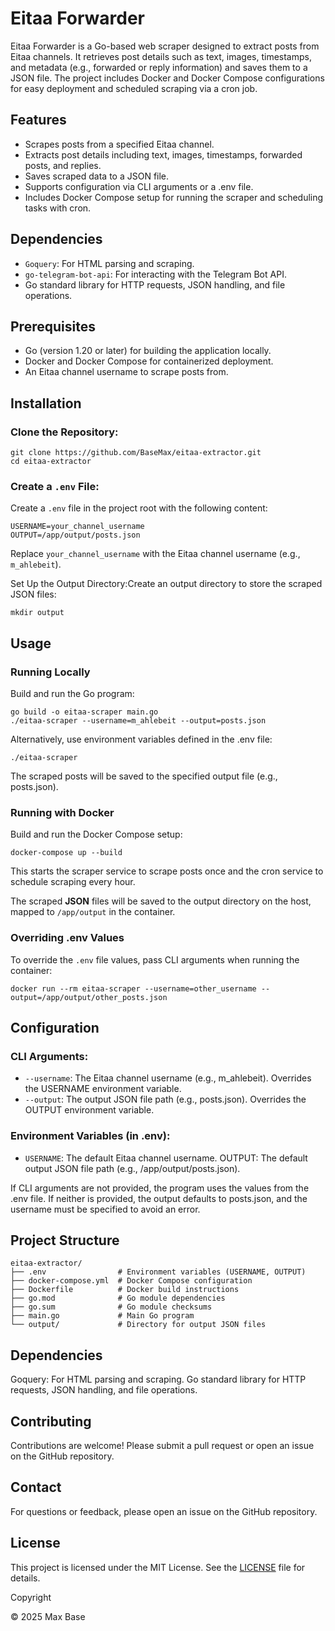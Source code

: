 # Eitaa Forwarder

Eitaa Forwarder is a Go-based web scraper designed to extract posts from Eitaa channels. It retrieves post details such as text, images, timestamps, and metadata (e.g., forwarded or reply information) and saves them to a JSON file. The project includes Docker and Docker Compose configurations for easy deployment and scheduled scraping via a cron job.

## Features

- Scrapes posts from a specified Eitaa channel.
- Extracts post details including text, images, timestamps, forwarded posts, and replies.
- Saves scraped data to a JSON file.
- Supports configuration via CLI arguments or a .env file.
- Includes Docker Compose setup for running the scraper and scheduling tasks with cron.

## Dependencies

- `Goquery`: For HTML parsing and scraping.
- `go-telegram-bot-api`: For interacting with the Telegram Bot API.
- Go standard library for HTTP requests, JSON handling, and file operations.

## Prerequisites

- Go (version 1.20 or later) for building the application locally.
- Docker and Docker Compose for containerized deployment.
- An Eitaa channel username to scrape posts from.

## Installation

### Clone the Repository:

```
git clone https://github.com/BaseMax/eitaa-extractor.git
cd eitaa-extractor
```

### Create a `.env` File:

Create a `.env` file in the project root with the following content:

```
USERNAME=your_channel_username
OUTPUT=/app/output/posts.json
```

Replace `your_channel_username` with the Eitaa channel username (e.g., `m_ahlebeit`).

Set Up the Output Directory:Create an output directory to store the scraped JSON files:

```
mkdir output
```

## Usage

### Running Locally

Build and run the Go program:

```
go build -o eitaa-scraper main.go
./eitaa-scraper --username=m_ahlebeit --output=posts.json
```

Alternatively, use environment variables defined in the .env file:

```
./eitaa-scraper
```

The scraped posts will be saved to the specified output file (e.g., posts.json).

### Running with Docker

Build and run the Docker Compose setup:

```
docker-compose up --build
```

This starts the scraper service to scrape posts once and the cron service to schedule scraping every hour.

The scraped **JSON** files will be saved to the output directory on the host, mapped to `/app/output` in the container.


### Overriding .env Values

To override the `.env` file values, pass CLI arguments when running the container:
```
docker run --rm eitaa-scraper --username=other_username --output=/app/output/other_posts.json
```

## Configuration

### CLI Arguments:

- `--username`: The Eitaa channel username (e.g., m_ahlebeit). Overrides the USERNAME environment variable.
- `--output`: The output JSON file path (e.g., posts.json). Overrides the OUTPUT environment variable.

### Environment Variables (in .env):

- `USERNAME`: The default Eitaa channel username.
OUTPUT: The default output JSON file path (e.g., /app/output/posts.json).

If CLI arguments are not provided, the program uses the values from the .env file. If neither is provided, the output defaults to posts.json, and the username must be specified to avoid an error.

## Project Structure

```
eitaa-extractor/
├── .env                # Environment variables (USERNAME, OUTPUT)
├── docker-compose.yml  # Docker Compose configuration
├── Dockerfile          # Docker build instructions
├── go.mod              # Go module dependencies
├── go.sum              # Go module checksums
├── main.go             # Main Go program
└── output/             # Directory for output JSON files
```

## Dependencies

Goquery: For HTML parsing and scraping.
Go standard library for HTTP requests, JSON handling, and file operations.

## Contributing

Contributions are welcome! Please submit a pull request or open an issue on the GitHub repository.

## Contact

For questions or feedback, please open an issue on the GitHub repository.

## License

This project is licensed under the MIT License. See the [LICENSE](LICENSE) file for details.

Copyright

© 2025 Max Base
